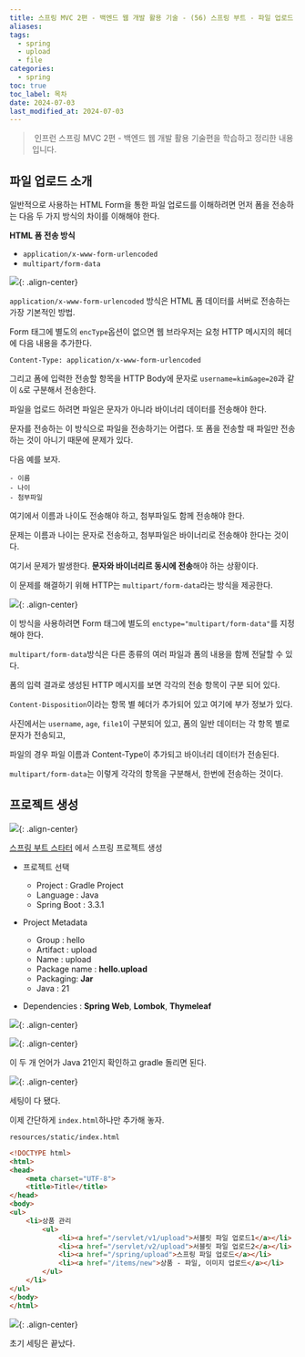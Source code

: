 ```yaml
---
title: 스프링 MVC 2편 - 백엔드 웹 개발 활용 기술 - (56) 스프링 부트 - 파일 업로드
aliases: 
tags:
  - spring
  - upload
  - file
categories:
  - spring
toc: true
toc_label: 목차
date: 2024-07-03
last_modified_at: 2024-07-03
---
```


> 인프런 스프링 MVC 2편 - 백엔드 웹 개발 활용 기술편을 학습하고 정리한 내용 입니다.

## 파일 업로드 소개

일반적으로 사용하는 HTML Form을 통한 파일 업로드를 이해하려면 먼저 폼을 전송하는 다음 두 가지 방식의 차이를 이해해야 한다.

**HTML 폼 전송 방식**
- `application/x-www-form-urlencoded`
- `multipart/form-data`

![](https://i.imgur.com/ZQ0bCx2.png){: .align-center}


`application/x-www-form-urlencoded` 방식은 HTML 폼 데이터를 서버로 전송하는 가장 기본적인 방법.

Form 태그에 별도의 `encType`옵션이 없으면 웹 브라우저는 요청 HTTP 메시지의 헤더에 다음 내용을 추가한다.

`Content-Type: application/x-www-form-urlencoded`

그리고 폼에 입력한 전송할 항목을 HTTP Body에 문자로 `username=kim&age=20`과 같이 `&`로 구분해서 전송한다.

파일을 업로드 하려면 파일은 문자가 아니라 바이너리 데이터를 전송해야 한다.

문자를 전송하는 이 방식으로 파일을 전송하기는 어렵다. 또 폼을 전송할 때 파일만 전송하는 것이 아니기 때문에 문제가 있다.

다음 예를 보자.
```
- 이름 
- 나이 
- 첨부파일
```

여기에서 이름과 나이도 전송해야 하고, 첨부파일도 함께 전송해야 한다.

문제는 이름과 나이는 문자로 전송하고, 첨부파일은 바이너리로 전송해야 한다는 것이다.

여기서 문제가 발생한다. **문자와 바이너리르 동시에 전송**해야 하는 상황이다.

이 문제를 해결하기 위해 HTTP는 `multipart/form-data`라는 방식을 제공한다.

![](https://i.imgur.com/tVvmcra.png){: .align-center}

이 방식을 사용하려면 Form 태그에 별도의 `enctype="multipart/form-data"`를 지정해야 한다.

`multipart/form-data`방식은 다른 종류의 여러 파일과 폼의 내용을 함께 전달할 수 있다.

폼의 입력 결과로 생성된 HTTP 메시지를 보면 각각의 전송 항목이 구분 되어 있다.

`Content-Disposition`이라는 항목 별 헤더가 추가되어 있고 여기에 부가 정보가 있다.

사진에서는 `username`, `age`, `file1`이 구분되어 있고, 폼의 일반 데이터는 각 항목 별로 문자가 전송되고,

파일의 경우 파일 이름과 Content-Type이 추가되고 바이너리 데이터가 전송된다.

`multipart/form-data`는 이렇게 각각의 항목을 구분해서, 한번에 전송하는 것이다.


## 프로젝트 생성

![](https://i.imgur.com/BsPDScn.png){: .align-center}


[스프링 부트 스타터](https://start.spring.io) 에서 스프링 프로젝트 생성

- 프로젝트 선택
	- Project : Gradle Project
	- Language : Java
	- Spring Boot : 3.3.1
- Project Metadata
	- Group : hello
	- Artifact : upload
	- Name : upload
	- Package name : **hello.upload**
	- Packaging: **Jar**
	- Java : 21

- Dependencies : **Spring Web**, **Lombok**, **Thymeleaf**

![](https://i.imgur.com/AADK9dc.png){: .align-center}


![](https://i.imgur.com/DdKwMql.png){: .align-center}

이 두 개 언어가 Java 21인지 확인하고 gradle 돌리면 된다.

![](https://i.imgur.com/MF7Yd6I.png){: .align-center}

세팅이 다 됐다.

이제 간단하게 `index.html`하나만 추가해 놓자.

`resources/static/index.html`
```html
<!DOCTYPE html>  
<html>  
<head>  
    <meta charset="UTF-8">  
    <title>Title</title>  
</head>  
<body>  
<ul>  
    <li>상품 관리  
        <ul>  
            <li><a href="/servlet/v1/upload">서블릿 파일 업로드1</a></li>  
            <li><a href="/servlet/v2/upload">서블릿 파일 업로드2</a></li>  
            <li><a href="/spring/upload">스프링 파일 업로드</a></li>  
            <li><a href="/items/new">상품 - 파일, 이미지 업로드</a></li>  
        </ul>  
    </li>  
</ul>  
</body>  
</html>
```


![](https://i.imgur.com/4NMlX6q.png){: .align-center}

초기 세팅은 끝났다.


